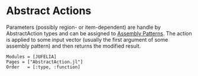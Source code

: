 
# Abstract Actions

Parameters (possibly region- or item-dependent) are handle by AbstractAction types and can be assigned to [Assembly Patterns](@ref). The action is applied to some input vector (usually the first argument of some assembly pattern) and then returns the modified result.



```@autodocs
Modules = [JUFELIA]
Pages = ["AbstractAction.jl"]
Order   = [:type, :function]
```